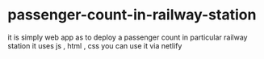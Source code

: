 # passenger-count-in-railway-station
it is simply web app as to deploy a passenger count in particular railway station it uses js , html , css you can use it via netlify
